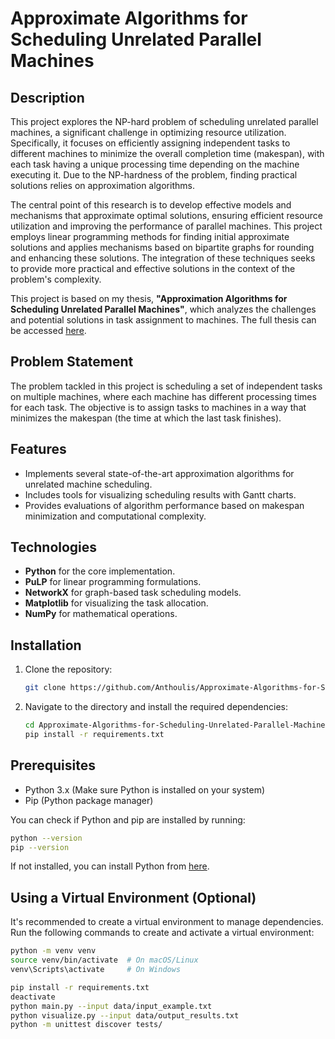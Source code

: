 # Approximate Algorithms for Scheduling Unrelated Parallel Machines

## Description
This project explores the NP-hard problem of scheduling unrelated parallel machines, a significant challenge in optimizing resource utilization. Specifically, it focuses on efficiently assigning independent tasks to different machines to minimize the overall completion time (makespan), with each task having a unique processing time depending on the machine executing it. Due to the NP-hardness of the problem, finding practical solutions relies on approximation algorithms.

The central point of this research is to develop effective models and mechanisms that approximate optimal solutions, ensuring efficient resource utilization and improving the performance of parallel machines. This project employs linear programming methods for finding initial approximate solutions and applies mechanisms based on bipartite graphs for rounding and enhancing these solutions. The integration of these techniques seeks to provide more practical and effective solutions in the context of the problem's complexity.

This project is based on my thesis, **"Approximation Algorithms for Scheduling Unrelated Parallel Machines"**, which analyzes the challenges and potential solutions in task assignment to machines. The full thesis can be accessed [here](https://ikee.lib.auth.gr/record/351786/?ln=en).

## Problem Statement
The problem tackled in this project is scheduling a set of independent tasks on multiple machines, where each machine has different processing times for each task. The objective is to assign tasks to machines in a way that minimizes the makespan (the time at which the last task finishes).

## Features
- Implements several state-of-the-art approximation algorithms for unrelated machine scheduling.
- Includes tools for visualizing scheduling results with Gantt charts.
- Provides evaluations of algorithm performance based on makespan minimization and computational complexity.

## Technologies
- **Python** for the core implementation.
- **PuLP** for linear programming formulations.
- **NetworkX** for graph-based task scheduling models.
- **Matplotlib** for visualizing the task allocation.
- **NumPy** for mathematical operations.

## Installation
1. Clone the repository:
   ```bash
   git clone https://github.com/Anthoulis/Approximate-Algorithms-for-Scheduling-Unrelated-Parallel-Machines.git
2. Navigate to the directory and install the required dependencies:
   ```bash
   cd Approximate-Algorithms-for-Scheduling-Unrelated-Parallel-Machines
   pip install -r requirements.txt

## Prerequisites
- Python 3.x (Make sure Python is installed on your system)
- Pip (Python package manager)

You can check if Python and pip are installed by running:
```bash
python --version
pip --version
```

If not installed, you can install Python from [here](https://www.python.org/downloads/).

## Using a Virtual Environment (Optional)
It's recommended to create a virtual environment to manage dependencies. Run the following commands to create and activate a virtual environment:
```bash
python -m venv venv
source venv/bin/activate  # On macOS/Linux
venv\Scripts\activate     # On Windows

pip install -r requirements.txt
deactivate
python main.py --input data/input_example.txt
python visualize.py --input data/output_results.txt
python -m unittest discover tests/
```
